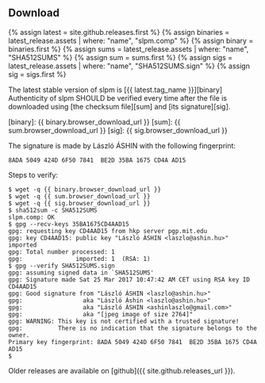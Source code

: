 ## Download

{% assign latest = site.github.releases.first %}
{% assign binaries = latest_release.assets | where: "name", "slpm.comp" %}
{% assign binary = binaries.first %}
{% assign sums = latest_release.assets | where: "name", "SHA512SUMS" %}
{% assign sum = sums.first %}
{% assign sigs = latest_release.assets | where: "name", "SHA512SUMS.sign" %}
{% assign sig = sigs.first %}

The latest stable version of slpm is [{{ latest.tag_name }}][binary]
Authenticity of slpm SHOULD be verified every time after the file is downloaded
using [the checksum file][sum] and [its signature][sig].

[binary]: {{ binary.browser_download_url }}
[sum]: {{ sum.browser_download_url }}
[sig]: {{ sig.browser_download_url }}

The signature is made by László ÁSHIN with the following fingerprint:

`8ADA 5049 424D 6F50 7841  BE2D 35BA 1675 CD4A AD15`

Steps to verify:

```
$ wget -q {{ binary.browser_download_url }}
$ wget -q {{ sum.browser_download_url }}
$ wget -q {{ sig.browser_download_url }}
$ sha512sum -c SHA512SUMS
slpm.comp: OK
$ gpg --recv-keys 35BA1675CD4AAD15
gpg: requesting key CD4AAD15 from hkp server pgp.mit.edu
gpg: key CD4AAD15: public key "László ÁSHIN <laszlo@ashin.hu>" imported
gpg: Total number processed: 1
gpg:               imported: 1  (RSA: 1)
$ gpg --verify SHA512SUMS.sign
gpg: assuming signed data in `SHA512SUMS'
gpg: Signature made Sat 25 Mar 2017 10:47:42 AM CET using RSA key ID CD4AAD15
gpg: Good signature from "László ÁSHIN <laszlo@ashin.hu>"
gpg:                 aka "László Áshin <laszlo@ashin.hu>"
gpg:                 aka "László ÁSHIN <ashinlaszlo@gmail.com>"
gpg:                 aka "[jpeg image of size 2764]"
gpg: WARNING: This key is not certified with a trusted signature!
gpg:          There is no indication that the signature belongs to the owner.
Primary key fingerprint: 8ADA 5049 424D 6F50 7841  BE2D 35BA 1675 CD4A AD15
$ 
```

Older releases are available on [github]({{ site.github.releases_url }}).
